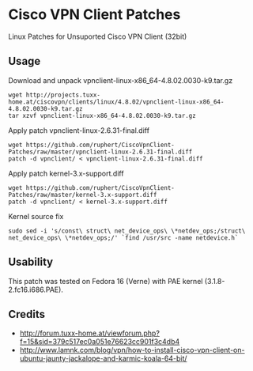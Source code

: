 Cisco VPN Client Patches
========================

Linux Patches for Unsuported Cisco VPN Client (32bit)

Usage
-----

Download and unpack vpnclient-linux-x86_64-4.8.02.0030-k9.tar.gz

    wget http://projects.tuxx-home.at/ciscovpn/clients/linux/4.8.02/vpnclient-linux-x86_64-4.8.02.0030-k9.tar.gz
    tar xzvf vpnclient-linux-x86_64-4.8.02.0030-k9.tar.gz 

Apply patch vpnclient-linux-2.6.31-final.diff

    wget https://github.com/ruphert/CiscoVpnClient-Patches/raw/master/vpnclient-linux-2.6.31-final.diff
    patch -d vpnclient/ < vpnclient-linux-2.6.31-final.diff

Apply patch kernel-3.x-support.diff

    wget https://github.com/ruphert/CiscoVpnClient-Patches/raw/master/kernel-3.x-support.diff
    patch -d vpnclient/ < kernel-3.x-support.diff 

Kernel source fix

    sudo sed -i 's/const\ struct\ net_device_ops\ \*netdev_ops;/struct\ net_device_ops\ \*netdev_ops;/' `find /usr/src -name netdevice.h`

Usability
---------

This patch was tested on Fedora 16 (Verne) with PAE kernel (3.1.8-2.fc16.i686.PAE).

Credits
-------

* http://forum.tuxx-home.at/viewforum.php?f=15&sid=379c517ec0a051e76623cc901f3c4db4
* http://www.lamnk.com/blog/vpn/how-to-install-cisco-vpn-client-on-ubuntu-jaunty-jackalope-and-karmic-koala-64-bit/
